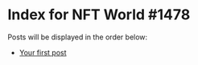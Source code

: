 # Index for NFT World #1478
Posts will be displayed in the order below:

- [Your first post](./001-first.md)

